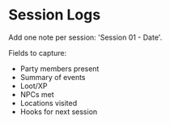 # Session Logs

Add one note per session: 'Session 01 - Date'.

Fields to capture:
- Party members present
- Summary of events
- Loot/XP
- NPCs met
- Locations visited
- Hooks for next session
